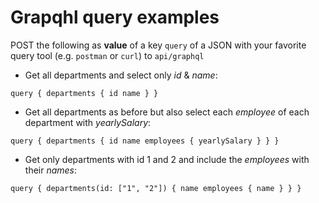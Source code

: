 # Grapqhl query examples

POST the following as **value** of a key `query` of a JSON with your favorite query tool (e.g. `postman` or `curl`) to `api/graphql`

* Get all departments and select only *id* & *name*:

```
query { departments { id name } }
```

* Get all departments as before but also select each *employee* of each department with *yearlySalary*:

```
query { departments { id name employees { yearlySalary } } }
```

* Get only departments with id 1 and 2 and include the *employees* with their *names*:

```
query { departments(id: ["1", "2"]) { name employees { name } } }
```
